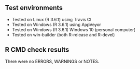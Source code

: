 ## Test environments

* Tested on Linux (R 3.6.1) using Travis CI
* Tested on Windows (R 3.6.1) using AppVeyor
* Tested on Windows (R 3.6.1) Windows 10 (personal computer)
* Tested on win-builder (both R-release and R-devel)

## R CMD check results

There were no ERRORS, WARNINGS or NOTES.